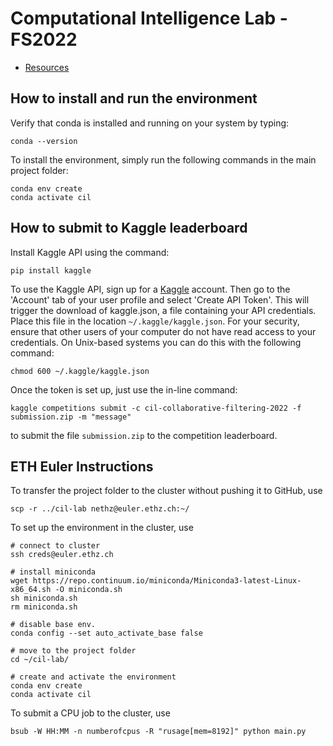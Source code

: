 # Computational Intelligence Lab - FS2022

- [Resources](https://docs.google.com/document/d/1ynT7xilJTBtD7T8KpMyKRjc3CC-wEh-XX7ZgRkh4fyc/edit#heading=h.ajjlw0b7sp4p)

## How to install and run the environment
Verify that conda is installed and running on your system by typing:
```
conda --version
```
To install the environment, simply run the following commands in the main project folder:
```
conda env create
conda activate cil
```

## How to submit to Kaggle leaderboard
Install Kaggle API using the command:
```
pip install kaggle
```
To use the Kaggle API, sign up for a [Kaggle](https://www.kaggle.com) account. Then go to the 'Account' tab of your user profile and select 'Create API Token'. This will trigger the download of kaggle.json, a file containing your API credentials. Place this file in the location `~/.kaggle/kaggle.json`.
For your security, ensure that other users of your computer do not have read access to your credentials. On Unix-based systems you can do this with the following command:
```
chmod 600 ~/.kaggle/kaggle.json
```
Once the token is set up, just use the in-line command:
```
kaggle competitions submit -c cil-collaborative-filtering-2022 -f submission.zip -m "message"
```
to submit the file `submission.zip` to the competition leaderboard.

## ETH Euler Instructions
To transfer the project folder to the cluster without pushing it to GitHub, use
```
scp -r ../cil-lab nethz@euler.ethz.ch:~/
```
To set up the environment in the cluster, use
```
# connect to cluster
ssh creds@euler.ethz.ch

# install miniconda
wget https://repo.continuum.io/miniconda/Miniconda3-latest-Linux-x86_64.sh -O miniconda.sh
sh miniconda.sh
rm miniconda.sh

# disable base env.
conda config --set auto_activate_base false

# move to the project folder
cd ~/cil-lab/

# create and activate the environment
conda env create
conda activate cil
```
To submit a CPU job to the cluster, use
```
bsub -W HH:MM -n numberofcpus -R "rusage[mem=8192]" python main.py 
```